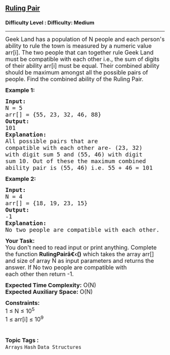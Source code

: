 <h2><a href="https://www.geeksforgeeks.org/problems/ruling-pair--141631/1?page=9&difficulty=Medium&status=unsolved,attempted&sortBy=accuracy">Ruling Pair</a></h2><h3>Difficulty Level : Difficulty: Medium</h3><hr><div class="problems_problem_content__Xm_eO"><p><span style="font-size:18px">Geek Land has a population of N people and each person's ability to rule the town is measured by a numeric value arr[i]. The two people that can together rule Geek Land must be compatible with each other i.e.,&nbsp;the sum of digits of their ability arr[i]&nbsp;must be equal. Their combined ability should be maximum amongst all the possible pairs of people.&nbsp;Find the combined ability of the Ruling Pair.</span></p>

<p><span style="font-size:18px"><strong>Example 1:</strong></span></p>

<pre><span style="font-size:18px"><strong>Input:
</strong>N = 5
arr[] = {55, 23, 32, 46, 88}
<strong>Output:</strong>
101
<strong>Explanation:</strong>
All possible pairs that are 
compatible with each other are-&nbsp;(23, 32) 
with digit sum 5 and&nbsp;(55, 46) with digit 
sum 10. Out of these the maximum combined 
ability pair is (55, 46) i.e. 55 + 46 = 101</span>
</pre>

<p><span style="font-size:18px"><strong>Example 2:</strong></span></p>

<pre><span style="font-size:18px"><strong>Input:
</strong>N = 4
arr[] = {18, 19, 23, 15}
<strong>Output:</strong>
-1
<strong>Explanation:</strong>
No two people are compatible with each other.&nbsp;
</span></pre>

<p><span style="font-size:18px"><strong>Your Task: </strong>&nbsp;<br>
You don't need to read input or print anything. Complete the function <strong>RulingPairâ€‹</strong><strong>()</strong> which takes the array arr[] and&nbsp;size of array N as input parameters and returns the answer. If No two people are compatible with<br>
each other&nbsp;then return&nbsp;-1.</span></p>

<p><span style="font-size:18px"><strong>Expected Time Complexity:</strong> O(N)<br>
<strong>Expected Auxiliary Space:</strong> O(N)</span></p>

<p><span style="font-size:18px"><strong>Constraints:</strong><br>
1 ≤ N ≤ 10<sup>5</sup>&nbsp;<br>
1 ≤ arr[i] ≤ 10<sup>9</sup></span></p>
</div><br><p><span style=font-size:18px><strong>Topic Tags : </strong><br><code>Arrays</code>&nbsp;<code>Hash</code>&nbsp;<code>Data Structures</code>&nbsp;